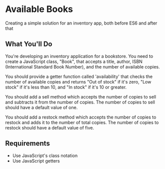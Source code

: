 # Available Books
Creating a simple solution for an inventory app, both before ES6 and after that

## What You'll Do

You're developing an inventory application for a bookstore.
You need to create a JavaScript class, "Book", that accepts a title, author,
ISBN (International Standard Book Number), and the number of available copies.

You should provide a getter function called 'availability' that checks the number of available copies
and returns "Out of stock" if it's zero, "Low stock" if it's less than 10, and "In stock" if it's 10 or greater.

You should add a sell method which accepts the number of copies to sell and subtracts it from the number of copies. The number of copies to sell should have a default value of one.

You should add a restock method which accepts the number of copies to restock and adds it to the number of total copies. The number of copies to restock should have a default value of five.

## Requirements

- Use JavaScript's class notation
- Use JavaScript getters

